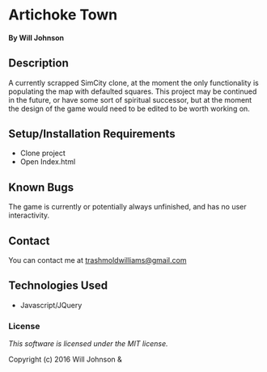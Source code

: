 # Artichoke Town

#### By Will Johnson

## Description

A currently scrapped SimCity clone, at the moment the only functionality is populating the map with defaulted squares. This project may be continued in the future, or have some sort of spiritual successor, but at the moment the design of the game would need to be edited to be worth working on.

## Setup/Installation Requirements

* Clone project
* Open Index.html

## Known Bugs

The game is currently or potentially always unfinished, and has no user interactivity.

## Contact
You can contact me at trashmoldwilliams@gmail.com

## Technologies Used

* Javascript/JQuery

### License

*This software is licensed under the MIT license.*

Copyright (c) 2016 Will Johnson &
